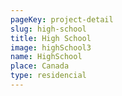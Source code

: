 ```yaml
---
pageKey: project-detail
slug: high-school
title: High School
image: highSchool3
name: HighSchool
place: Canada
type: residencial
---
```

